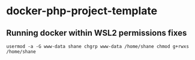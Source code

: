 # docker-php-project-template

## Running docker within WSL2 permissions fixes
`
usermod -a -G www-data shane
chgrp www-data /home/shane
chmod g+rwxs /home/shane
`
